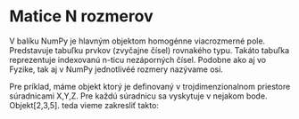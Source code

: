# Matice N rozmerov

V balíku NumPy je hlavným objektom homogénne viacrozmerné pole. Predstavuje tabuľku prvkov (zvyčajne čísel) rovnakého typu. Takáto tabuľka reprezentuje indexovanú n-ticu nezáporných čísel. Podobne ako aj vo Fyzike, tak aj v NumPy jednotlivéé rozmery nazývame osi.

Pre príklad, máme objekt ktorý je definovaný v trojdimenzionalnom priestore súradnicami X,Y,Z. Pre každú súradnicu sa vyskytuje v nejakom bode. Objekt[2,3,5]. teda vieme zakresliť takto:


